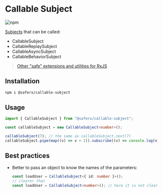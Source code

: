 # Callable Subject

![npm](https://img.shields.io/npm/v/@saferx/callable-subject)

[Subjects](https://rxjs-dev.firebaseapp.com/guide/subject) that can be called:

-   CallableSubject
-   CallableReplaySubject
-   CallableAsyncSubject
-   CallableBehaviorSubject

> [Other "safe" extensions and utilities for RxJS](https://github.com/KrickRay/saferx)

## Installation

```sh
npm i @saferx/callable-subject
```

## Usage

```ts
import { CallableSubject } from "@saferx/callable-subject";

const callableSubject = new CallableSubject<number>();

callableSubject(7); // the same as callableSubject.next(7)
callableSubject.pipe(map((v) => v + 1)).subscribe((v) => console.log(v)); // logs: 8
```

## Best practices

-   Better to pass an object to know the names of the parameters:

    ```ts
    const loadUser = CallableSubject<{ id: number }>();
    // clearer than
    const loadUser = CallableSubject<number>(); // here it is not clear what is the argument "number"
    ```
